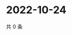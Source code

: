 # 2022-10-24

共 0 条

<!-- BEGIN WEIBO -->
<!-- 最后更新时间 Mon Oct 24 2022 02:23:12 GMT+0800 (China Standard Time) -->

<!-- END WEIBO -->
